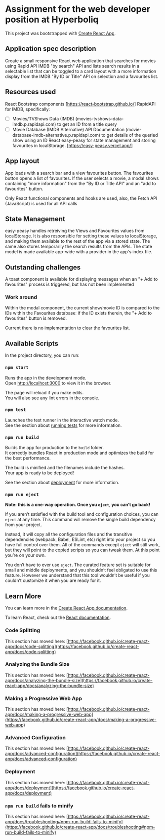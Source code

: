 # Assignment for the web developer position at Hyperboliq

This project was bootstrapped with [Create React App](https://github.com/facebook/create-react-app).

## Application spec description

Create a small responsive React web application that searches for movies using Rapid API IMDB "by search" API and lists search results in a selectable list that can be toggled to a card layout with a more information display from the IMDB "By ID or Title" API on selection and a favourites list.

## Resources used

React Bootstrap components [https://react-bootstrap.github.io/]
RapidAPI for IMDB, specifically: 
- [ ]  Movies/TVShows Data (IMDB) (movies-tvshows-data-imdb.p.rapidapi.com) to get an ID from a title query
- [ ]  Movie Database (IMDB Alternative) API Documentation (movie-database-imdb-alternative.p.rapidapi.com) to get details of the queried show using an ID
React easy-peasy for state management and storing favourites in localStorage. [https://easy-peasy.vercel.app/]

## App layout

App loads with a search bar and a view favourites button. The favourites button opens a list of favourites.
If the user selects a movie, a modal shows containing "more information" from the "By ID or Title API" and an "add to favourites" button.

Only React functional components and hooks are used, also, the Fetch API (JavaScript) is used for all API calls

## State Management

easy-peasy handles retreiving the Views and Favourites values from localStorage. It is also responsible for setting these values to localStorage, and making them available to the rest of the app via a stored state.
The same also stores temporarily the search results from the APIs.
The state model is made available app-wide with a provider in the app's index file.

## Outstanding challenges

A toast component is available for displaying messages when an "+ Add to favourites" process is triggered, but has not been implemented
### Work around
Within the modal component, the current show/movie ID is compared to the IDs within the Favourites database: if the ID exists therein, the "+ Add to favourites" button is removed.

Current there is no implementation to clear the favourites list.

## Available Scripts

In the project directory, you can run:

### `npm start`

Runs the app in the development mode.\
Open [http://localhost:3000](http://localhost:3000) to view it in the browser.

The page will reload if you make edits.\
You will also see any lint errors in the console.

### `npm test`

Launches the test runner in the interactive watch mode.\
See the section about [running tests](https://facebook.github.io/create-react-app/docs/running-tests) for more information.

### `npm run build`

Builds the app for production to the `build` folder.\
It correctly bundles React in production mode and optimizes the build for the best performance.

The build is minified and the filenames include the hashes.\
Your app is ready to be deployed!

See the section about [deployment](https://facebook.github.io/create-react-app/docs/deployment) for more information.

### `npm run eject`

**Note: this is a one-way operation. Once you `eject`, you can’t go back!**

If you aren’t satisfied with the build tool and configuration choices, you can `eject` at any time. This command will remove the single build dependency from your project.

Instead, it will copy all the configuration files and the transitive dependencies (webpack, Babel, ESLint, etc) right into your project so you have full control over them. All of the commands except `eject` will still work, but they will point to the copied scripts so you can tweak them. At this point you’re on your own.

You don’t have to ever use `eject`. The curated feature set is suitable for small and middle deployments, and you shouldn’t feel obligated to use this feature. However we understand that this tool wouldn’t be useful if you couldn’t customize it when you are ready for it.

## Learn More

You can learn more in the [Create React App documentation](https://facebook.github.io/create-react-app/docs/getting-started).

To learn React, check out the [React documentation](https://reactjs.org/).

### Code Splitting

This section has moved here: [https://facebook.github.io/create-react-app/docs/code-splitting](https://facebook.github.io/create-react-app/docs/code-splitting)

### Analyzing the Bundle Size

This section has moved here: [https://facebook.github.io/create-react-app/docs/analyzing-the-bundle-size](https://facebook.github.io/create-react-app/docs/analyzing-the-bundle-size)

### Making a Progressive Web App

This section has moved here: [https://facebook.github.io/create-react-app/docs/making-a-progressive-web-app](https://facebook.github.io/create-react-app/docs/making-a-progressive-web-app)

### Advanced Configuration

This section has moved here: [https://facebook.github.io/create-react-app/docs/advanced-configuration](https://facebook.github.io/create-react-app/docs/advanced-configuration)

### Deployment

This section has moved here: [https://facebook.github.io/create-react-app/docs/deployment](https://facebook.github.io/create-react-app/docs/deployment)

### `npm run build` fails to minify

This section has moved here: [https://facebook.github.io/create-react-app/docs/troubleshooting#npm-run-build-fails-to-minify](https://facebook.github.io/create-react-app/docs/troubleshooting#npm-run-build-fails-to-minify)
